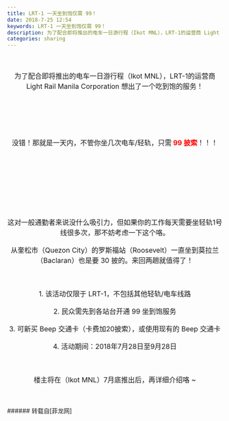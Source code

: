 ```yaml
---
title: LRT-1 一天坐到饱仅需 99！
date: 2018-7-25 12:54
keywords: LRT-1 一天坐到饱仅需 99！
description: 为了配合即将推出的电车一日游行程（Ikot MNL），LRT-1的运营商 Light Rail Manila Corporation 想出了一个吃到饱的服务！没错！那就是一天内，不管你坐几次电车/轻轨，只需 99 披索！！！这对一般通勤者来说没什么吸引力，但如果你的工作每天需要坐轻轨1号线很多次，那不妨考虑一下这个咯。从奎松市（Quezon City）的罗斯福站（Roosevelt）一直坐到莫拉兰（Baclaran）也是要 30 披的。来回两趟就值得了！1. 该活动仅限于 LRT-1，不包括其他轻轨/电车线路2. 民众需先到各站台开通 99 坐到饱服务3. 可新买 Beep 交通卡（卡费加20披索），或使用现有的 Beep 交通卡4. 活动期间：2018年7月28日至9月28日楼主将在（Ikot MNL）7月底推出后，再详细介绍咯 ~
categories: sharing
---
```

<td class="t_f" id="postmessage_1549765">

<div align="center"><font size="3"><br/>
</font></div><br/>
<div align="center"><font size="3">为了配合即将推出的电车一日游行程（Ikot MNL），LRT-1的运营商 Light Rail Manila Corporation 想出了一个吃到饱的服务！</font></div><br/>
<div align="center"><font size="3"><br/>
</font></div><br/>
<div align="center"><font size="3"><img alt="" border="0" class="zoom" data-cf-modified-2b68ec3cdc926aeaac5544d5-="" file="https://scontent.fmnl8-1.fna.fbcdn.net/v/t1.0-9/36661675_254527891794915_3184721896411234304_n.jpg?_nc_cat=0&amp;oh=0cff470183303736138fcfe4ea3e0901&amp;oe=5BDD3D2D" id="aimg_oE7Eo" lazyloadthumb="1" onclick="" onmouseover="" src="https://scontent.fmnl8-1.fna.fbcdn.net/v/t1.0-9/36661675_254527891794915_3184721896411234304_n.jpg?_nc_cat=0&amp;oh=0cff470183303736138fcfe4ea3e0901&amp;oe=5BDD3D2D"/></font></div><br/>
<div align="center"><font size="3"><br/>
</font></div><br/>
<div align="center"><font size="3">没错！那就是一天内，不管你坐几次电车/轻轨，只需<strong><font color="#ff0000"> 99 披索</font></strong>！！！</font></div><br/>
<div align="center"><font size="3"><br/>
</font></div><br/>
<div align="center"><font size="3"><img alt="" border="0" class="zoom" data-cf-modified-2b68ec3cdc926aeaac5544d5-="" file="https://scontent.fmnl8-1.fna.fbcdn.net/v/t1.0-9/37635115_697607883912985_4625791674574962688_n.jpg?_nc_cat=0&amp;oh=d1336d3a8acbdb2f605609b6c1561108&amp;oe=5C10A586" id="aimg_xfL5L" lazyloadthumb="1" onclick="" onmouseover="" src="https://scontent.fmnl8-1.fna.fbcdn.net/v/t1.0-9/37635115_697607883912985_4625791674574962688_n.jpg?_nc_cat=0&amp;oh=d1336d3a8acbdb2f605609b6c1561108&amp;oe=5C10A586"/></font></div><br/>
<div align="center"><font size="3"><br/>
</font></div><br/>
<div align="center"><font size="3"><img alt="" border="0" class="zoom" data-cf-modified-2b68ec3cdc926aeaac5544d5-="" file="https://scontent.fmnl8-1.fna.fbcdn.net/v/t1.0-9/37698877_697607933912980_1273379755118297088_n.jpg?_nc_cat=0&amp;oh=69cabe977b2831b948ba48abd7e3c8d9&amp;oe=5BD2CCFF" id="aimg_I1oN1" lazyloadthumb="1" onclick="" onmouseover="" src="https://scontent.fmnl8-1.fna.fbcdn.net/v/t1.0-9/37698877_697607933912980_1273379755118297088_n.jpg?_nc_cat=0&amp;oh=69cabe977b2831b948ba48abd7e3c8d9&amp;oe=5BD2CCFF"/></font></div><br/>
<div align="center"><font size="3"><br/>
</font></div><br/>
<div align="center"><font size="3">这对一般通勤者来说没什么吸引力，但如果你的工作每天需要坐轻轨1号线很多次，那不妨考虑一下这个咯。</font></div><br/>
<div align="center"><font size="3">从奎松市（Quezon City）的罗斯福站（Roosevelt）一直坐到莫拉兰（Baclaran）也是要 30 披的。来回两趟就值得了！</font></div><br/>
<div align="center"><font size="3"><br/>
</font></div><br/>
<div align="center"><font size="3">1. 该活动仅限于 LRT-1，不包括其他轻轨/电车线路</font></div><br/>
<div align="center"><font size="3">2. 民众需先到各站台开通 99 坐到饱服务</font></div><br/>
<div align="center"><font size="3">3. 可新买 Beep 交通卡（卡费加20披索），或使用现有的 Beep 交通卡</font></div><br/>
<div align="center"><font size="3">4. 活动期间：2018年7月28日至9月28日</font></div><br/>
<div align="center"><font size="3"><br/>
</font></div><br/>
<div align="center"><font size="3">楼主将在</font><font size="3">（Ikot MNL）7月底推出后，再详细介绍咯 ~</font></div><br/>
<br/>
<br/>
</td>
###### 转载自[菲龙网]